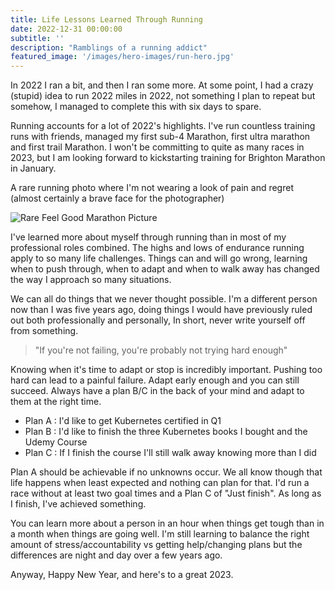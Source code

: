 ```yaml
---
title: Life Lessons Learned Through Running
date: 2022-12-31 00:00:00
subtitle: ''
description: "Ramblings of a running addict"
featured_image: '/images/hero-images/run-hero.jpg'
---
```

In 2022 I ran a bit, and then I ran some more. At some point, I had a crazy (stupid) idea to run 2022 miles in 2022, not something I plan to repeat but somehow, I managed to complete this with six days to spare.

Running accounts for a lot of 2022's highlights. I've run countless training runs with friends, managed my first sub-4 Marathon, first ultra marathon and first trail Marathon. I won't be committing to quite as many races in 2023, but I am looking forward to kickstarting training for Brighton Marathon in January.

A rare running photo where I'm not wearing a look of pain and regret (almost certainly a brave face for the photographer)

![Rare Feel Good Marathon Picture]({{site.url}}//images/posts/running.jpg) 

I've learned more about myself through running than in most of my professional roles combined. The highs and lows of endurance running apply to so many life challenges. Things can and will go wrong, learning when to push through, when to adapt and when to walk away has changed the way I approach so many situations. 

We can all do things that we never thought possible. I'm a different person now than I was five years ago, doing things I would have previously ruled out both professionally and personally, In short, never write yourself off from something.

> "If you're not failing, you're probably not trying hard enough" 

Knowing when it's time to adapt or stop is incredibly important. Pushing too hard can lead to a painful failure. Adapt early enough and you can still succeed. Always have a plan B/C in the back of your mind and adapt to them at the right time. 

* Plan A : I'd like to get Kubernetes certified in Q1
* Plan B : I'd like to finish the three Kubernetes books I bought and the Udemy Course
* Plan C : If I finish the course I'll still walk away knowing more than I did

Plan A should be achievable if no unknowns occur. We all know though that life happens when least expected and nothing can plan for that. I'd run a race without at least two goal times and a Plan C of "Just finish". As long as I finish, I've achieved something. 

You can learn more about a person in an hour when things get tough than in a month when things are going well. I'm still learning to balance the right amount of stress/accountability vs getting help/changing plans but the differences are night and day over a few years ago. 

Anyway, Happy New Year, and here's to a great 2023. 

